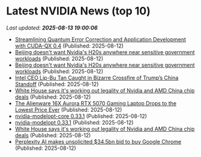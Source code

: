 # Latest NVIDIA News (top 10)
_Last updated: **2025-08-13 19:00:06**_

- [Streamlining Quantum Error Correction and Application Development with CUDA-QX 0.4](https://developer.nvidia.com/blog/streamlining-quantum-error-correction-and-application-development-with-cuda-qx-0-4/) (Published: 2025-08-12)
- [Beijing doesn't want Nvidia's H20s anywhere near sensitive government workloads](https://biztoc.com/x/c914a2af4523125d) (Published: 2025-08-12)
- [Beijing doesn't want Nvidia's H20s anywhere near sensitive government workloads](https://www.theregister.com/2025/08/12/china_nvidia_h20/) (Published: 2025-08-12)
- [Intel CEO Lip-Bu Tan Caught in Bizarre Crossfire of Trump’s China Standoff](https://observer.com/2025/08/intel-ceo-trump-china-standoff/) (Published: 2025-08-12)
- [White House says it's working out legality of Nvidia and AMD China chip deals](https://biztoc.com/x/c12882250654cd4b) (Published: 2025-08-12)
- [The Alienware 16X Aurora RTX 5070 Gaming Laptop Drops to the Lowest Price Ever](https://www.ign.com/articles/alienware-16x-aurora-gaming-laptop-deal-dell-back-to-school-sale-new-lowest-price) (Published: 2025-08-12)
- [nvidia-modelopt-core 0.33.1](https://pypi.org/project/nvidia-modelopt-core/0.33.1/) (Published: 2025-08-12)
- [nvidia-modelopt 0.33.1](https://pypi.org/project/nvidia-modelopt/0.33.1/) (Published: 2025-08-12)
- [White House says it's working out legality of Nvidia and AMD China chip deals](https://www.cnbc.com/2025/08/12/white-house-working-out-legality-nvidia-amd-china-chip-deals.html) (Published: 2025-08-12)
- [Perplexity AI makes unsolicited $34.5bn bid to buy Google Chrome](https://www.aljazeera.com/economy/2025/8/12/perplexity-ai-makes-unsolicited-34-5bn-bid-to-buy-google-chrome) (Published: 2025-08-12)
